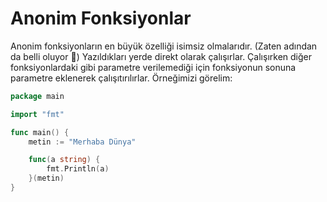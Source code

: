 # Anonim Fonksiyonlar

Anonim fonksiyonların en büyük özelliği isimsiz olmalarıdır. (Zaten adından da belli oluyor 🤔) Yazıldıkları yerde direkt olarak çalışırlar. Çalışırken diğer fonksiyonlardaki gibi parametre verilemediği için fonksiyonun sonuna parametre eklenerek çalışıtırılırlar. Örneğimizi görelim:

```go
package main

import "fmt"

func main() {
	metin := "Merhaba Dünya"

	func(a string) {
		fmt.Println(a)
	}(metin)
}

```
